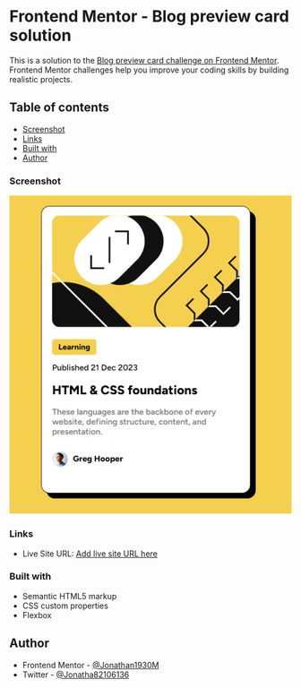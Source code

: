 # Frontend Mentor - Blog preview card solution

This is a solution to the [Blog preview card challenge on Frontend Mentor](https://www.frontendmentor.io/challenges/blog-preview-card-ckPaj01IcS). Frontend Mentor challenges help you improve your coding skills by building realistic projects. 

## Table of contents

  - [Screenshot](#screenshot)
  - [Links](#links)
  - [Built with](#built-with)
- [Author](#author)


### Screenshot

![](./assets/images/Screen-blog.png)

### Links

- Live Site URL: [Add live site URL here](https://jonathan1930m.github.io/Blog-preview-card/)

### Built with

- Semantic HTML5 markup
- CSS custom properties
- Flexbox

## Author

- Frontend Mentor - [@Jonathan1930M](https://www.frontendmentor.io/profile/Jonathan1930M)
- Twitter - [@Jonatha82106136](https://twitter.com/Jonatha82106136)